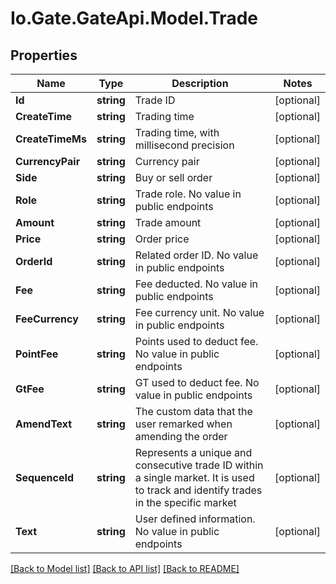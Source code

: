 
# Io.Gate.GateApi.Model.Trade

## Properties

Name | Type | Description | Notes
------------ | ------------- | ------------- | -------------
**Id** | **string** | Trade ID | [optional] 
**CreateTime** | **string** | Trading time | [optional] 
**CreateTimeMs** | **string** | Trading time, with millisecond precision | [optional] 
**CurrencyPair** | **string** | Currency pair | [optional] 
**Side** | **string** | Buy or sell order | [optional] 
**Role** | **string** | Trade role. No value in public endpoints | [optional] 
**Amount** | **string** | Trade amount | [optional] 
**Price** | **string** | Order price | [optional] 
**OrderId** | **string** | Related order ID. No value in public endpoints | [optional] 
**Fee** | **string** | Fee deducted. No value in public endpoints | [optional] 
**FeeCurrency** | **string** | Fee currency unit. No value in public endpoints | [optional] 
**PointFee** | **string** | Points used to deduct fee. No value in public endpoints | [optional] 
**GtFee** | **string** | GT used to deduct fee. No value in public endpoints | [optional] 
**AmendText** | **string** | The custom data that the user remarked when amending the order | [optional] 
**SequenceId** | **string** | Represents a unique and consecutive trade ID within a single market. It is used to track and identify trades in the specific market | [optional] 
**Text** | **string** | User defined information. No value in public endpoints | [optional] 

[[Back to Model list]](../README.md#documentation-for-models)
[[Back to API list]](../README.md#documentation-for-api-endpoints)
[[Back to README]](../README.md)

